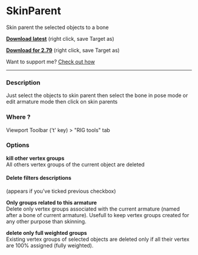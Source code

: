 # SkinParent

Skin parent the selected objects to a bone
  
**[Download latest](https://raw.githubusercontent.com/Pullusb/SkinParent/master/skinParent.py)** (right click, save Target as)

**[Download for 2.79](https://raw.githubusercontent.com/Pullusb/SkinParent/master/skinParent_279.py)** (right click, save Target as) 
  
Want to support me? [Check out how](http://www.samuelbernou.fr/donate)

---
### Description

Just select the objects to skin parent then select the bone in pose mode or edit armature mode then click on skin parents 


### Where ?

Viewport Toolbar ('t' key) > "RIG tools" tab  

<!-- Old method
**Target rig**  
Select the armature. Important note : In this list you see the Armature *Data* name, not the Armature *object* name

**Target bone** (appears once you've selected an armature)  
List the bones of the targeted rig
-->

### Options

**kill other vertex groups**  
All others vertex groups of the current object are deleted  

#### Delete filters descriptions  
(appears if you've ticked previous checkbox)

**Only groups related to this armature**  
Delete only vertex groups associated with the current armature (named after a bone of current armature).
Usefull to keep vertex groups created for any other purpose than skinning.

**delete only full weighted groups**   
Existing vertex groups of selected objects are deleted only if all their vertex are 100% assigned (fully weighted).

<!-- Old method
![skin parent panel](https://github.com/Pullusb/images_repo/raw/master/blender_SkinParent_panel.png)
-->
